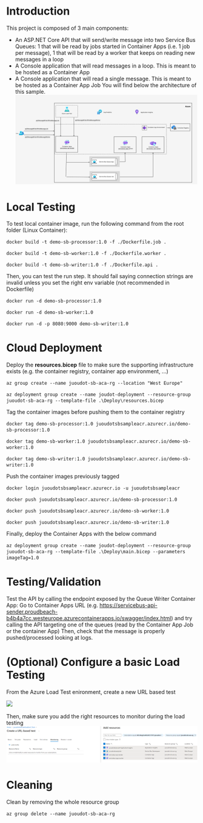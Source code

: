 # Introduction
This project is composed of 3 main components:
- An ASP.NET Core API that will send/write message into two Service Bus Queues: 1 that will be read by jobs started in Container Apps (i.e. 1 job per message), 1 that will be read by a worker that keeps on reading new messages in a loop
- A Console application that will read messages in a loop. This is meant to be hosted as a Container App 
- A Console application that will read a single message. This is meant to be hosted as a Container App Job
You will find below the architecture of this sample.
![](Img/Architecture.png)
# Local Testing
To test local container image, run the following command from the root folder (Linux Container): 
```
docker build -t demo-sb-processor:1.0 -f ./Dockerfile.job .
```

```
docker build -t demo-sb-worker:1.0 -f ./Dockerfile.worker .
```
```
docker build -t demo-sb-writer:1.0 -f ./Dockerfile.api .
```
Then, you can test the run step. It should fail saying connection strings are invalid unless you set the right env variable (not recommended in Dockerfile)
```
docker run -d demo-sb-processor:1.0
```
```
docker run -d demo-sb-worker:1.0
```
```
docker run -d -p 8080:9000 demo-sb-writer:1.0
```
# Cloud Deployment
Deploy the **resources.bicep** file to make sure the supporting infrastructure exists (e.g. the container registry, container app environment, ...) 
```
az group create --name juoudot-sb-aca-rg --location "West Europe"
```
```
az deployment group create --name joudot-deployment --resource-group juoudot-sb-aca-rg --template-file .\Deploy\resources.bicep
```


Tag the container images before pushing them to the container registry
```
docker tag demo-sb-processor:1.0 juoudotsbsampleacr.azurecr.io/demo-sb-processor:1.0
```
```
docker tag demo-sb-worker:1.0 juoudotsbsampleacr.azurecr.io/demo-sb-worker:1.0
```
```
docker tag demo-sb-writer:1.0 juoudotsbsampleacr.azurecr.io/demo-sb-writer:1.0
```


Push the container images previously tagged
```
docker login juoudotsbsampleacr.azurecr.io -u juoudotsbsampleacr
```
```
docker push juoudotsbsampleacr.azurecr.io/demo-sb-processor:1.0
```
```
docker push juoudotsbsampleacr.azurecr.io/demo-sb-worker:1.0
```
```
docker push juoudotsbsampleacr.azurecr.io/demo-sb-writer:1.0
```

Finally, deploy the Container Apps with the below command
```
az deployment group create --name joudot-deployment --resource-group juoudot-sb-aca-rg --template-file .\Deploy\main.bicep --parameters imageTag=1.0
```

# Testing/Validation
Test the API by calling the endpoint exposed by the Queue Writer Container App: 
Go to Container Apps URL (e.g. https://servicebus-api-sender.proudbeach-b4b4a7cc.westeurope.azurecontainerapps.io/swagger/index.html) and try calling the API targeting one of the queues (read by the Container App Job or the container App)
Then, check that the message is properly pushed/processed looking at logs. 


# (Optional) Configure a basic Load Testing 
From the Azure Load Test enironment, create a new URL based test

![](Img/UrlBasedTestUrlBasedTest.png)

Then, make sure you add the right resources to monitor during the load testing
![](Img/AddResourcesToMonitor.png)

# Cleaning
Clean by removing the whole resource group 
```
az group delete --name juoudot-sb-aca-rg
```